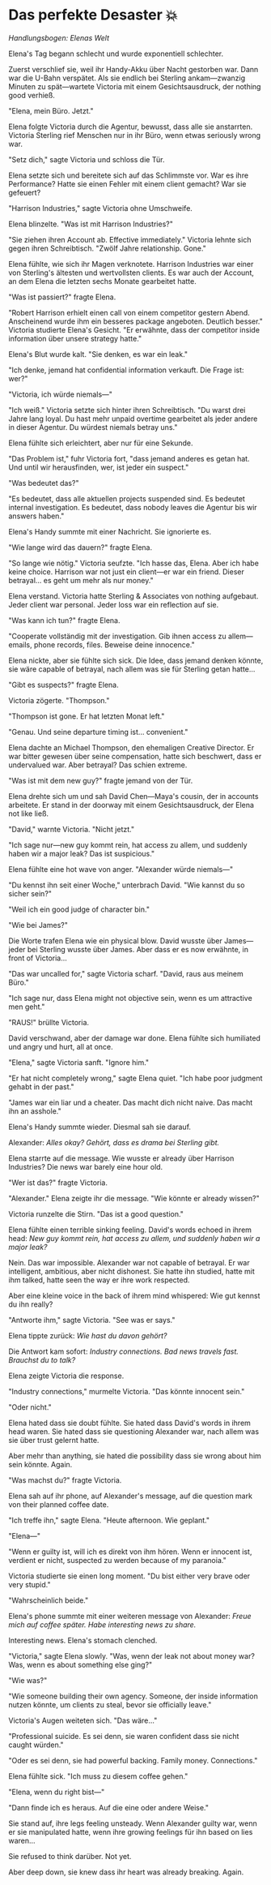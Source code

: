 # Das perfekte Desaster 💥

*Handlungsbogen: Elenas Welt*

Elena's Tag begann schlecht und wurde exponentiell schlechter.

Zuerst verschlief sie, weil ihr Handy-Akku über Nacht gestorben war. Dann war die U-Bahn verspätet. Als sie endlich bei Sterling ankam—zwanzig Minuten zu spät—wartete Victoria mit einem Gesichtsausdruck, der nothing good verhieß.

"Elena, mein Büro. Jetzt."

Elena folgte Victoria durch die Agentur, bewusst, dass alle sie anstarrten. Victoria Sterling rief Menschen nur in ihr Büro, wenn etwas seriously wrong war.

"Setz dich," sagte Victoria und schloss die Tür.

Elena setzte sich und bereitete sich auf das Schlimmste vor. War es ihre Performance? Hatte sie einen Fehler mit einem client gemacht? War sie gefeuert?

"Harrison Industries," sagte Victoria ohne Umschweife.

Elena blinzelte. "Was ist mit Harrison Industries?"

"Sie ziehen ihren Account ab. Effective immediately." Victoria lehnte sich gegen ihren Schreibtisch. "Zwölf Jahre relationship. Gone."

Elena fühlte, wie sich ihr Magen verknotete. Harrison Industries war einer von Sterling's ältesten und wertvollsten clients. Es war auch der Account, an dem Elena die letzten sechs Monate gearbeitet hatte.

"Was ist passiert?" fragte Elena.

"Robert Harrison erhielt einen call von einem competitor gestern Abend. Anscheinend wurde ihm ein besseres package angeboten. Deutlich besser." Victoria studierte Elena's Gesicht. "Er erwähnte, dass der competitor inside information über unsere strategy hatte."

Elena's Blut wurde kalt. "Sie denken, es war ein leak."

"Ich denke, jemand hat confidential information verkauft. Die Frage ist: wer?"

"Victoria, ich würde niemals—"

"Ich weiß." Victoria setzte sich hinter ihren Schreibtisch. "Du warst drei Jahre lang loyal. Du hast mehr unpaid overtime gearbeitet als jeder andere in dieser Agentur. Du würdest niemals betray uns."

Elena fühlte sich erleichtert, aber nur für eine Sekunde.

"Das Problem ist," fuhr Victoria fort, "dass jemand anderes es getan hat. Und until wir herausfinden, wer, ist jeder ein suspect."

"Was bedeutet das?"

"Es bedeutet, dass alle aktuellen projects suspended sind. Es bedeutet internal investigation. Es bedeutet, dass nobody leaves die Agentur bis wir answers haben."

Elena's Handy summte mit einer Nachricht. Sie ignorierte es.

"Wie lange wird das dauern?" fragte Elena.

"So lange wie nötig." Victoria seufzte. "Ich hasse das, Elena. Aber ich habe keine choice. Harrison war not just ein client—er war ein friend. Dieser betrayal... es geht um mehr als nur money."

Elena verstand. Victoria hatte Sterling & Associates von nothing aufgebaut. Jeder client war personal. Jeder loss war ein reflection auf sie.

"Was kann ich tun?" fragte Elena.

"Cooperate vollständig mit der investigation. Gib ihnen access zu allem—emails, phone records, files. Beweise deine innocence."

Elena nickte, aber sie fühlte sich sick. Die Idee, dass jemand denken könnte, sie wäre capable of betrayal, nach allem was sie für Sterling getan hatte...

"Gibt es suspects?" fragte Elena.

Victoria zögerte. "Thompson."

"Thompson ist gone. Er hat letzten Monat left."

"Genau. Und seine departure timing ist... convenient."

Elena dachte an Michael Thompson, den ehemaligen Creative Director. Er war bitter gewesen über seine compensation, hatte sich beschwert, dass er undervalued war. Aber betrayal? Das schien extreme.

"Was ist mit dem new guy?" fragte jemand von der Tür.

Elena drehte sich um und sah David Chen—Maya's cousin, der in accounts arbeitete. Er stand in der doorway mit einem Gesichtsausdruck, der Elena not like ließ.

"David," warnte Victoria. "Nicht jetzt."

"Ich sage nur—new guy kommt rein, hat access zu allem, und suddenly haben wir a major leak? Das ist suspicious."

Elena fühlte eine hot wave von anger. "Alexander würde niemals—"

"Du kennst ihn seit einer Woche," unterbrach David. "Wie kannst du so sicher sein?"

"Weil ich ein good judge of character bin."

"Wie bei James?"

Die Worte trafen Elena wie ein physical blow. David wusste über James—jeder bei Sterling wusste über James. Aber dass er es now erwähnte, in front of Victoria...

"Das war uncalled for," sagte Victoria scharf. "David, raus aus meinem Büro."

"Ich sage nur, dass Elena might not objective sein, wenn es um attractive men geht."

"RAUS!" brüllte Victoria.

David verschwand, aber der damage war done. Elena fühlte sich humiliated und angry und hurt, all at once.

"Elena," sagte Victoria sanft. "Ignore him."

"Er hat nicht completely wrong," sagte Elena quiet. "Ich habe poor judgment gehabt in der past."

"James war ein liar und a cheater. Das macht dich nicht naive. Das macht ihn an asshole."

Elena's Handy summte wieder. Diesmal sah sie darauf.

Alexander: *Alles okay? Gehört, dass es drama bei Sterling gibt.*

Elena starrte auf die message. Wie wusste er already über Harrison Industries? Die news war barely eine hour old.

"Wer ist das?" fragte Victoria.

"Alexander." Elena zeigte ihr die message. "Wie könnte er already wissen?"

Victoria runzelte die Stirn. "Das ist a good question."

Elena fühlte einen terrible sinking feeling. David's words echoed in ihrem head: *New guy kommt rein, hat access zu allem, und suddenly haben wir a major leak?*

Nein. Das war impossible. Alexander war not capable of betrayal. Er war intelligent, ambitious, aber nicht dishonest. Sie hatte ihn studied, hatte mit ihm talked, hatte seen the way er ihre work respected.

Aber eine kleine voice in the back of ihrem mind whispered: Wie gut kennst du ihn really?

"Antworte ihm," sagte Victoria. "See was er says."

Elena tippte zurück: *Wie hast du davon gehört?*

Die Antwort kam sofort: *Industry connections. Bad news travels fast. Brauchst du to talk?*

Elena zeigte Victoria die response.

"Industry connections," murmelte Victoria. "Das könnte innocent sein."

"Oder nicht."

Elena hated dass sie doubt fühlte. Sie hated dass David's words in ihrem head waren. Sie hated dass sie questioning Alexander war, nach allem was sie über trust gelernt hatte.

Aber mehr than anything, sie hated die possibility dass sie wrong about him sein könnte. Again.

"Was machst du?" fragte Victoria.

Elena sah auf ihr phone, auf Alexander's message, auf die question mark von their planned coffee date.

"Ich treffe ihn," sagte Elena. "Heute afternoon. Wie geplant."

"Elena—"

"Wenn er guilty ist, will ich es direkt von ihm hören. Wenn er innocent ist, verdient er nicht, suspected zu werden because of my paranoia."

Victoria studierte sie einen long moment. "Du bist either very brave oder very stupid."

"Wahrscheinlich beide."

Elena's phone summte mit einer weiteren message von Alexander: *Freue mich auf coffee später. Habe interesting news zu share.*

Interesting news. Elena's stomach clenched.

"Victoria," sagte Elena slowly. "Was, wenn der leak not about money war? Was, wenn es about something else ging?"

"Wie was?"

"Wie someone building their own agency. Someone, der inside information nutzen könnte, um clients zu steal, bevor sie officially leave."

Victoria's Augen weiteten sich. "Das wäre..."

"Professional suicide. Es sei denn, sie waren confident dass sie nicht caught würden."

"Oder es sei denn, sie had powerful backing. Family money. Connections."

Elena fühlte sick. "Ich muss zu diesem coffee gehen."

"Elena, wenn du right bist—"

"Dann finde ich es heraus. Auf die eine oder andere Weise."

Sie stand auf, ihre legs feeling unsteady. Wenn Alexander guilty war, wenn er sie manipulated hatte, wenn ihre growing feelings für ihn based on lies waren...

Sie refused to think darüber. Not yet.

Aber deep down, sie knew dass ihr heart was already breaking. Again.